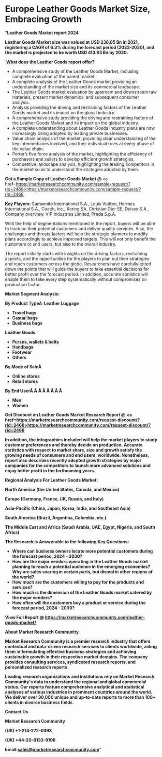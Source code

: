 # Europe Leather Goods Market Size, Embracing Growth
"<strong>Leather Goods Market report 2024</strong>

<strong>Leather Goods Market size was valued at USD 238.85 Bn in 2021, registering a CAGR of 6.3% during the forecast period (2023-2030), and the market is projected to be worth USD 413.93 Bn by 2030.</strong>

 <strong><b>What does the Leather Goods report offer?</b></strong>
<ul>
  <li>A comprehensive study of the Leather Goods Market, including complete evaluation of the parent market.</li>
  <li>A complete analysis of the Leather Goods market providing an understanding of the market size and its commercial landscape.</li>
  <li>The Leather Goods market evaluation by upstream and downstream raw materials, present market dynamics, and subsequent consumer analysis.</li>
  <li>Analysis providing the driving and restraining factors of the Leather Goods market and its impact on the global industry.</li>
  <li>A comprehensive study providing the driving and restraining factors of the Leather Goods Market and its impact on the global industry.</li>
  <li>A complete understanding about Leather Goods industry plans are now increasingly being adopted by leading private businesses.</li>
  <li>Value chain analysis of the market, providing clear understanding of the key intermediaries involved, and their individual roles at every phase of the value chain.</li>
  <li>Porter’s five force analysis of the market, highlighting the efficiency of purchasers and sellers to develop efficient growth strategies.</li>
  <li>Competitive landscape analysis, highlighting the leading competitors in the market so as to understand the strategies adopted by them.</li>
</ul>

<strong>Get a Sample Copy of Leather Goods Market @ </strong><a href=https://marketresearchcommunity.com/sample-request/?rid=2468><u>https://marketresearchcommunity.com/sample-request/?rid=2468</u></a>

<strong>Key Players:</strong> 
Samsonite International S.A., Louis Vuitton, Hermes International S.A., Coach, Inc., Kering SA, Christian Dior SE, Delsey S.A., Company overview, VIP Industries Limited, Prada S.p.A.

With the help of segmentations mentioned in the report, buyers will be able to track on their potential customers and deliver quality services. Also, the challenges and threats factors will help the strategic planners to modify plans accordingly to achieve improved targets. This will not only benefit the customers or end users, but also to the overall industry.

The report initially starts with insights on the driving factors, restraining aspects, and the opportunities for the players to plan out their strategies and reach customers across the globe. Researchers have carefully jotted down the points that will guide the buyers to take essential decisions for better profit over the forecast period. In addition, accurate statistics will enable them to take every step systematically without compromises on production factor.

<strong>Market Segment Analysis:</strong>


<strong><strong>By Product TypeÂ  </strong></h4>
Leather Luggage
<ul>
 	<li>Travel bags</li>
 	<li>Casual bags</li>
 	<li>Business bags</li>
</ul>
Leather Goods
<ul>
 	<li>Purses, wallets &amp; belts</li>
 	<li>Handbags</li>
 	<li>Footwear</li>
 	<li>Others</li>
</ul>
<strong><strong>By Mode of SaleÂ  </strong></h4>
<ul>
 	<li>Online stores</li>
 	<li>Retail stores</li>
</ul>
<strong><strong>By End UserÂ Â Â Â Â Â Â Â  </strong></h4>
<ul>
 	<li>Men</li>
 	<li>Women</li>
</ul>

<strong>Get Discount on Leather Goods Market Research Report @ </b></strong><a href=https://marketresearchcommunity.com/request-discount/?rid=2468><u>https://marketresearchcommunity.com/request-discount/?rid=2468</u></a>

In addition, the infographics included will help the market players to study customer preferences and thereby decide on production. Accurate statistics with respect to market share, size and growth satisfy the growing needs of consumers and end users, worldwide. Nonetheless, report also describes recently adopted growth strategies by major companies for the competitors to launch more advanced solutions and enjoy better profit in the forthcoming years.

<strong>Regional Analysis For Leather Goods Market:</strong>

<strong>North America</strong> (the United States, Canada, and Mexico)

<strong>Europe</strong> (Germany, France, UK, Russia, and Italy)

<strong>Asia-Pacific</strong> (China, Japan, Korea, India, and Southeast Asia)

<strong>South America</strong> (Brazil, Argentina, Colombia, etc.)

<strong>The Middle East and Africa</strong> (Saudi Arabia, UAE, Egypt, Nigeria, and South Africa)

<strong>The Research is Answerable to the following Key Questions:</strong>
<ul>
 	<li>Where can business owners locate more potential customers during the forecast period, 2024 - 2030?</li>
 	<li>How are the major vendors operating in the Leather Goods market planning to reach a potential audience in the emerging economies? Why are sales soaring in certain parts, but dismal in other regions of the world?</li>
 	<li>How much are the customers willing to pay for the products and services?</li>
 	<li>How much is the dimension of the Leather Goods market catered by the major vendors?</li>
 	<li>How often will the customers buy a product or service during the forecast period, 2024 - 2030?</li>
</ul>

<strong>View Full Report @</strong> <a href=https://marketresearchcommunity.com/leather-goods-market/>https://marketresearchcommunity.com/leather-goods-market/</a>

<strong>About Market Research Community</strong>

Market Research Community is a premier research industry that offers contextual and data-driven research services to clients worldwide, aiding them in formulating effective business strategies and achieving sustainable growth in their respective market domains. The company provides consulting services, syndicated research reports, and personalized research reports.

Leading research organizations and institutions rely on Market Research Community's data to understand the regional and global commercial status. Our reports feature comprehensive analytical and statistical analyses of various industries in prominent countries around the world. We deliver over 30,000 unique and up-to-date reports to more than 100+ clients in diverse business fields.

<strong>Contact Us</strong>

<strong>Market Research Community</strong>

(US) +1-214-272-0393

(UK) +44-20-8133-9198

<strong>Email:</strong>sales@marketresearchcommunity.com"
